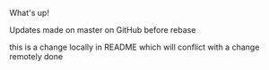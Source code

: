 What's up!

Updates made on master on GitHub before rebase

this is a change locally in README which will conflict with a change remotely done
